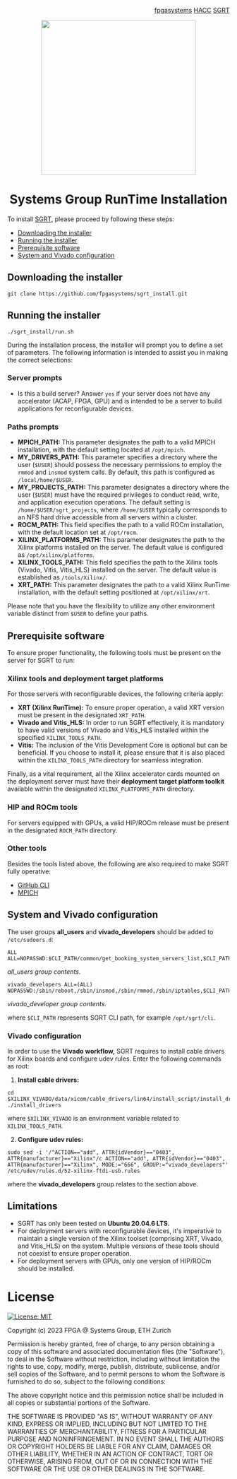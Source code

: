 <!-- <div id="readme" class="Box-body readme blob js-code-block-container">
<article class="markdown-body entry-content p-3 p-md-6" itemprop="text"> -->
<p align="right">
<a href="https://github.com/fpgasystems">fpgasystems</a> <a href="https://github.com/fpgasystems/hacc">HACC</a> <a href="https://github.com/fpgasystems/sgrt">SGRT</a>
</p>

<p align="center">
<img src="https://github.com/fpgasystems/sgrt_install/blob/main/sgrt-install-removebg.png" align="center" width="350">
</p>

<h1 align="center">
  Systems Group RunTime Installation
</h1> 

To install [SGRT](https://github.com/fpgasystems/sgrt), please proceed by following these steps:

* [Downloading the installer](#downloading-the-installer)
* [Running the installer](#running-the-installer)
* [Prerequisite software](#prerequisite-software)
* [System and Vivado configuration](#system-and-vivado-configuration)

## Downloading the installer
```
git clone https://github.com/fpgasystems/sgrt_install.git
```

## Running the installer
```
./sgrt_install/run.sh
```

During the installation process, the installer will prompt you to define a set of parameters. The following information is intended to assist you in making the correct selections:

### Server prompts

* Is this a build server? Answer ```yes``` if your server does not have any accelerator (ACAP, FPGA, GPU) and is intended to be a server to build applications for reconfigurable devices. 

### Paths prompts

* **MPICH_PATH:** This parameter designates the path to a valid MPICH installation, with the default setting located at ```/opt/mpich```.
* **MY_DRIVERS_PATH:** This parameter specifies a directory where the user (```$USER```) should possess the necessary permissions to employ the ```rmmod``` and ```insmod``` system calls. By default, this path is configured as ```/local/home/$USER```.
* **MY_PROJECTS_PATH:** This parameter designates a directory where the user (```$USER```) must have the required privileges to conduct read, write, and application execution operations. The default setting is ```/home/$USER/sgrt_projects```, where ```/home/$USER``` typically corresponds to an NFS hard drive accessible from all servers within a cluster.
* **ROCM_PATH:** This field specifies the path to a valid ROCm installation, with the default location set at ```/opt/rocm```.
* **XILINX_PLATFORMS_PATH:** This parameter designates the path to the Xilinx platforms installed on the server. The default value is configured as ```/opt/xilinx/platforms```.
* **XILINX_TOOLS_PATH:** This field specifies the path to the Xilinx tools (Vivado, Vitis, Vitis_HLS) installed on the server. The default value is established as ```/tools/Xilinx/```.
* **XRT_PATH:** This parameter designates the path to a valid Xilinx RunTime installation, with the default setting positioned at ```/opt/xilinx/xrt```.

Please note that you have the flexibility to utilize any other environment variable distinct from ```$USER``` to define your paths.

## Prerequisite software 

To ensure proper functionality, the following tools must be present on the server for SGRT to run:

### Xilinx tools and deployment target platforms
For those servers with reconfigurable devices, the following criteria apply:

* **XRT (Xilinx RunTime):** To ensure proper operation, a valid XRT version must be present in the designated ```XRT_PATH```. 
* **Vivado and Vitis_HLS:**  In order to run SGRT effectively, it is mandatory to have valid versions of Vivado and Vitis_HLS installed within the specified ```XILINX_TOOLS_PATH```.
* **Vitis:** The inclusion of the Vitis Development Core is optional but can be beneficial. If you choose to install it, please ensure that it is also placed within the ```XILINX_TOOLS_PATH``` directory for seamless integration.

Finally, as a vital requirement, all the Xilinx accelerator cards mounted on the deployment server must have their **deployment target platform toolkit** available within the designated ```XILINX_PLATFORMS_PATH``` directory.

### HIP and ROCm tools
For servers equipped with GPUs, a valid HIP/ROCm release must be present in the designated ```ROCM_PATH``` directory.

### Other tools
Besides the tools listed above, the following are also required to make SGRT fully operative:

* [GitHub CLI](https://cli.github.com)
* [MPICH](https://www.mpich.org)

## System and Vivado configuration

The user groups **all_users** and **vivado_developers** should be added to ```/etc/sudoers.d```:

```
ALL ALL=NOPASSWD:$CLI_PATH/common/get_booking_system_servers_list,$CLI_PATH/program/vitis,$CLI_PATH/program/revert
```
*all_users group contents.*

```
vivado_developers ALL=(ALL) NOPASSWD:/sbin/reboot,/sbin/insmod,/sbin/rmmod,/sbin/iptables,$CLI_PATH/program/fpga_chmod,$CLI_PATH/program/pci_hot_plug,$CLI_PATH/program/vivado,$CLI_PATH/program/rescan,/usr/sbin/modprobe,$CLI_PATH/set/write
```
*vivado_developer group contents.*

where ```$CLI_PATH``` represents SGRT CLI path, for example ```/opt/sgrt/cli```.

### Vivado configuration
In order to use the **Vivado workflow,** SGRT requires to install cable drivers for Xilinx boards and configure udev rules. Enter the following commands as root:

1. **Install cable drivers:** 
```
cd $XILINX_VIVADO/data/xicom/cable_drivers/lin64/install_script/install_drivers/
./install_drivers
```
where ```$XILINX_VIVADO``` is an environment variable related to ```XILINX_TOOLS_PATH```.

2. **Configure udev rules:** 
```
sudo sed -i '/^ACTION=="add", ATTR{idVendor}=="0403", ATTR{manufacturer}=="Xilinx"/c ACTION=="add", ATTR{idVendor}=="0403", ATTR{manufacturer}=="Xilinx", MODE:="666", GROUP:="vivado_developers"' /etc/udev/rules.d/52-xilinx-ftdi-usb.rules
```
where the **vivado_developers** group relates to the section above. 

## Limitations
* SGRT has only been tested on **Ubuntu 20.04.6 LTS.**
* For deployment servers with reconfigurable devices, it's imperative to maintain a single version of the Xilinx toolset (comprising XRT, Vivado, and Vitis_HLS) on the system. Multiple versions of these tools should not coexist to ensure proper operation.
* For deployment servers with GPUs, only one version of HIP/ROCm should be installed.

# License

[![License: MIT](https://img.shields.io/badge/License-MIT-yellow.svg)](https://opensource.org/licenses/MIT)

Copyright (c) 2023 FPGA @ Systems Group, ETH Zurich

Permission is hereby granted, free of charge, to any person obtaining a copy
of this software and associated documentation files (the "Software"), to deal
in the Software without restriction, including without limitation the rights
to use, copy, modify, merge, publish, distribute, sublicense, and/or sell
copies of the Software, and to permit persons to whom the Software is
furnished to do so, subject to the following conditions:

The above copyright notice and this permission notice shall be included in all
copies or substantial portions of the Software.

THE SOFTWARE IS PROVIDED "AS IS", WITHOUT WARRANTY OF ANY KIND, EXPRESS OR
IMPLIED, INCLUDING BUT NOT LIMITED TO THE WARRANTIES OF MERCHANTABILITY,
FITNESS FOR A PARTICULAR PURPOSE AND NONINFRINGEMENT. IN NO EVENT SHALL THE
AUTHORS OR COPYRIGHT HOLDERS BE LIABLE FOR ANY CLAIM, DAMAGES OR OTHER
LIABILITY, WHETHER IN AN ACTION OF CONTRACT, TORT OR OTHERWISE, ARISING FROM,
OUT OF OR IN CONNECTION WITH THE SOFTWARE OR THE USE OR OTHER DEALINGS IN THE
SOFTWARE.